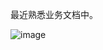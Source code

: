 最近熟悉业务文档中。

![image](https://github.com/user-attachments/assets/2f08fd6c-c34c-47f1-9e95-4484b35a4806)
